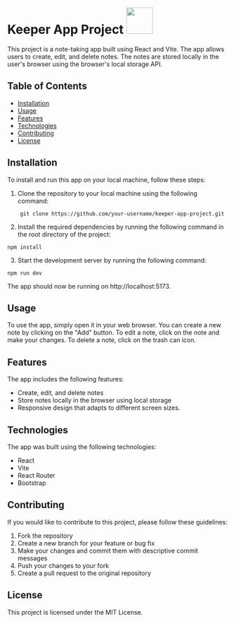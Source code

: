 # **Keeper App Project** <img class="react-logo" src="https://upload.wikimedia.org/wikipedia/commons/thumb/a/a7/React-icon.svg/1200px-React-icon.svg.png" height=auto width="60"/>

<!-- 
<style>
.react-logo{
        animation: reactanimation 8s infinite linear;
}
@keyframes reactanimation{
  0% {transform: rotate(0deg);}
  100% {transform: rotate(360deg)
}
</style> -->

This project is a note-taking app built using React and Vite. The app allows users to create, edit, and delete notes. The notes are stored locally in the user's browser using the browser's local storage API.

## **Table of Contents**

- [Installation](#installation)
- [Usage](#usage)
- [Features](#features)
- [Technologies](#technologies)
- [Contributing](#contributing)
- [License](#license)

## **Installation**

To install and run this app on your local machine, follow these steps:

1. Clone the repository to your local machine using the following command:

```
    git clone https://github.com/your-username/keeper-app-project.git
```

2. Install the required dependencies by running the following command in the root directory of the project:

```
npm install
```

3. Start the development server by running the following command:

```
npm run dev

```

The app should now be running on http://localhost:5173.

## **Usage**

To use the app, simply open it in your web browser. You can create a new note by clicking on the "Add" button. To edit a note, click on the note and make your changes. To delete a note, click on the trash can icon.

## **Features**

The app includes the following features:

* Create, edit, and delete notes
* Store notes locally in the browser using local storage
* Responsive design that adapts to different screen sizes.

## **Technologies**

The app was built using the following technologies:

* React
* Vite
* React Router
* Bootstrap

## **Contributing**

If you would like to contribute to this project, please follow these guidelines:

1. Fork the repository
2. Create a new branch for your feature or bug fix
3. Make your changes and commit them with descriptive commit messages
4. Push your changes to your fork
5. Create a pull request to the original repository

## **License**

This project is licensed under the MIT License.
